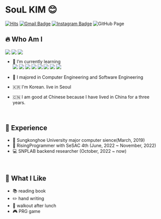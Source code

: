 # SouL KIM :blush:
[![Hits](https://hits.seeyoufarm.com/api/count/incr/badge.svg?url=https%3A%2F%2Fgithub.com%2FSOLokill&count_bg=%23EB8B10&title_bg=%23684327&icon=&icon_color=%23E7E7E7&title=VISIT&edge_flat=false)](https://github.com/SouL-SK) 
[![Gmail Badge](https://img.shields.io/badge/Gmail-D14836?style=flat&logo=Gmail&logoColor=white)](mailto:shuai1593@gmail.com) 
[![Instagram Badge](https://img.shields.io/badge/Instagram-9c38d1?style=flat&logo=Instagram&logoColor=white)](https://www.instagram.com/rooroo0080)
<img alt="GitHub Page" src ="https://shields.io/badge/GitHub Pages-222222.svg?&style=flat&logo=GitHubPage&logoColor=white" link="https://soul-sk.github.io/">

  
## :fire: Who Am I
  <img align='center' src="https://github-readme-stats.vercel.app/api/top-langs/?username=SouL-SK&layout=compact" />
  <img align='center' src="http://mazassumnida.wtf/api/generate_badge?boj=shuai1593">
  <img align='center' src="https://github-readme-stats.vercel.app/api?username=SouL-SK&show_icons=true&theme=dark" />


<br>

- :punch: I’m currently learning<br>
<img src="https://img.shields.io/badge/java-ffe4c4?style=for-the-badge&logo=Java&logoColor=black"> <img src="https://img.shields.io/badge/Spring Boot-6DB33F?style=for-the-badge&logo=Spring Boot&logoColor=black"> <img src="https://img.shields.io/badge/Spring Security-6DB33F?style=for-the-badge&logo=Spring Security&logoColor=black"> <img src="https://img.shields.io/badge/AWS-FFB71B?style=for-the-badge&logo=Amazon AWS&logoColor=black"> <img src="https://img.shields.io/badge/Docker-2496ED?style=for-the-badge&logo=Docker&logoColor=white"> <img src="https://img.shields.io/badge/MySQL-4479A1?style=for-the-badge&logo=MySQL&logoColor=white"> <img src="https://img.shields.io/badge/Oracle-191970?style=for-the-badge&logo=Oracle&logoColor=white"> <img src="https://img.shields.io/badge/Linux-3e4145?style=for-the-badge&logo=Linux&logoColor=white">

- :star2: I majored in Computer Engineering and Software Engineering
- :kr: I'm Korean. live in Seoul
- :cn: I am good at Chinese because I have lived in China for a three years.

<br>

## :rocket: Experience

- :school: Sungkonghoe University major computer sience(March, 2019)
- :seedling: RisingProgrammer with SeSAC 4th (June, 2022 ~ November, 2022)
- 💻 SNPLAB backend researcher (October, 2022 ~ now)

<br>

## :heart_decoration: What I Like

- :books: reading book
- :pencil2: hand writing
- :runner: walkout after lunch
- :video_game: PRG game
